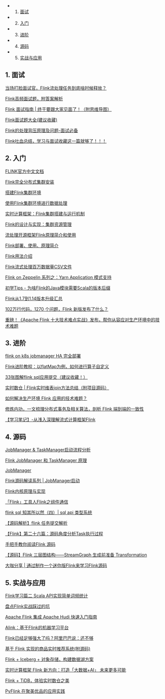 <!-- vscode-markdown-toc -->
* 1. [面试](#)
* 2. [入门](#-1)
* 3. [进阶](#-1)
* 4. [源码](#-1)
* 5. [实战与应用](#-1)

<!-- vscode-markdown-toc-config
	numbering=true
	autoSave=true
	/vscode-markdown-toc-config -->
<!-- /vscode-markdown-toc -->
##  1. <a name=''></a>面试

[当场打脸面试官，Flink流处理任务到底啥时候释放？](https://mp.weixin.qq.com/s/Mm8kvjtVuLu5dc522Z3dLw)

[Flink高频面试题，附答案解析](https://mp.weixin.qq.com/s/9BbHr5kwcxu6ml0izFbwTQ)

[Flink 面试指南 | 终于要跟大家见面了！（附思维导图）](https://mp.weixin.qq.com/s/BnyC02BEVeFh7HU3JxCXgA)

[Flink面试题大全(建议收藏)](https://mp.weixin.qq.com/s/UkqBln6F_zSKtPDjnGkSKg)

[Flink的处理背压​原理及问题-面试必备](https://mp.weixin.qq.com/s/0rrruAIVYRPNpynHbZF41g)

[Flink吐血总结，学习与面试收藏这一篇就够了！！！](https://mp.weixin.qq.com/s/44G_siAfCLINOR0bBrun3g)

##  2. <a name='-1'></a>入门

[FLINK官方中文文档](https://nightlies.apache.org/flink/flink-docs-release-1.14/zh/docs/learn-flink/overview/)

[Flink完全分布式集群安装](https://www.zhihu.com/tardis/sogou/art/131592261)

[搭建Flink集群环境](https://mp.weixin.qq.com/s/kxfsJXB2PIjgfmkO2wUXOw)

[使用Flink集群环境进行数据处理](https://mp.weixin.qq.com/s/dSeWar9YL2GIF1ljQyb71A)

[实时计算框架：Flink集群搭建与运行机制](https://mp.weixin.qq.com/s/ze97u_hoZY0CfZwrkwDkjw)

[Flink的设计与实现：集群资源管理](https://mp.weixin.qq.com/s/UxiLIj4hQQhqx35Z9Iz56Q)

[流处理开源框架Flink原理简介和使用](https://mp.weixin.qq.com/s/Ybfl2QHnV-1fAyJ7xE4Crg)

[Flink部署、使用、原理简介](https://mp.weixin.qq.com/s/Fiso69Qi4HTs1ejCNgMYbQ)

[Flink用法介绍](https://mp.weixin.qq.com/s/rTS4LStZoWMe0o61zQD5Cw)

[Flink流式处理百万数据量CSV文件](https://mp.weixin.qq.com/s/YBWbK0NVFSQrzU8_xjoNWA)

[Flink on Zeppelin 系列之：Yarn Application 模式支持](https://mp.weixin.qq.com/s/Uw8rUpDtzokIcQmbSmF8Lg)

[初学Tips - 为啥Flink的Java模块需要Scala的版本后缀](https://mp.weixin.qq.com/s/LFPwQ3tW5zwmWFoTFjMJRg)

[Flink从1.7到1.14版本升级汇总](https://mp.weixin.qq.com/s/gPhLlZFUwqWqLG8oWXcIFw)

[102万行代码，1270 个问题，Flink 新版发布了什么？](https://mp.weixin.qq.com/s/JKJ1UMw5gUNyiBstEQepDw)

[重磅！《Apache Flink 十大技术难点实战》发布，帮你从容应对生产环境中的技术难题](https://mp.weixin.qq.com/s/9ipBG7DxF-fO6QkKUoZWcw)

##  3. <a name='-1'></a>进阶

[flink on k8s jobmanager HA 完全部署](https://mp.weixin.qq.com/s/-_zhbZ1RVGe0oNJlzD2vPg)

[Flink进阶教程：以flatMap为例，如何进行算子自定义](https://mp.weixin.qq.com/s/I6-ibigdB9TPs38cbYgU3A)

[33张图解flink sql应用提交（建议收藏！）](https://mp.weixin.qq.com/s/ak9s2gUw6On7WwoiduEhYQ)

[实时数仓 | Flink实时维表join方法总结（附项目源码）](https://mp.weixin.qq.com/s/X3YYm9psakwF-HamjCvKBg)

[如何解决生产环境 Flink 应用的技术难题？](https://mp.weixin.qq.com/s/LJzJ8o9kl-NCnk1LtmNsKg)

[修炼内功，一文梳理分布式事务及相关算法，剖析 Flink 端到端的一致性](https://mp.weixin.qq.com/s/uTT-f8V8YsKef9zJWnu4bw)

[【学习笔记】-从浅入深理解流式计算框架Flink](https://mp.weixin.qq.com/s/qELKTMY9mudj5QVN4OJ_QQ)

##  4. <a name='-1'></a>源码

[JobManager & TaskManager启动流程分析](https://www.jianshu.com/p/8d0947069977)

[Flink JobManager 和 TaskManager 原理](https://mp.weixin.qq.com/s/GoDOjdAsloaJ5BSduvgN3g)

[JobManager](https://help.aliyun.com/document_detail/62486.html)

[Flink源码解读系列 | JobManager启动](https://mp.weixin.qq.com/s/Cbqb7jtYrgUAA8GZumpmNw)

[Flink内核原理与实现](https://mp.weixin.qq.com/s/NrgKJQit8WdO5-095cBzVw)

[「Flink」工具人Flink之组件通信](https://mp.weixin.qq.com/s/bmQa1xTyMDYKHnz8pYxPJQ)

[flink sql 知其所以然（四）| sql api 类型系统](https://mp.weixin.qq.com/s/aqDRWgr3Kim7lblx10JvtA)

[【源码解析】flink 任务提交解析](https://mp.weixin.qq.com/s/Qz79PQ9GvbBOXmvsrfnh_w)

[【Flink】第二十六篇：源码角度分析Task执行过程](https://mp.weixin.qq.com/s/BOxSh3YltFrrT_IupQAB6Q)

[手把手教你阅读Flink 源码](https://mp.weixin.qq.com/s/aiU7JapDHHGhbSGkForc3A)

[【源码】Flink 三层图结构——StreamGraph 生成前准备 Transformation](https://mp.weixin.qq.com/s/5I8nXgUr0U0hpQfsED7UIQ)

[大咖分享 | 通过制作一个迷你版Flink来学习Flink源码](https://mp.weixin.qq.com/s/hHz_7oFOfH6lu3bwbo2zsw)

##  5. <a name='-1'></a>实战与应用

[Flink学习篇二 Scala API实现简单词频统计](https://mp.weixin.qq.com/s/rLF9DPP7ECOBHoQLR0kaig)

[盘点Flink实战踩过的坑](https://mp.weixin.qq.com/s/op2bjLmouggirVt-HtPnrQ)

[Apache Flink 集成 Apache Hudi 快速入门指南](https://mp.weixin.qq.com/s/lw4RJFHmiitFm0_lpRtzgA)

[Alink：基于Flink的机器学习平台](https://mp.weixin.qq.com/s/wBuE76WAY6dgVTQfTBxpRg)

[Flink已经足够强大了吗？阿里巴巴说：还不够](https://mp.weixin.qq.com/s/hike1xQcykFyXpNb6E11tw)

[基于 Flink 实现的商品实时推荐系统(附源码)](https://mp.weixin.qq.com/s/apz64lDGc-AZfSwBwpnNMA)

[Flink + Iceberg + 对象存储，构建数据湖方案](https://mp.weixin.qq.com/s/nljOMhKf1P5b63mlfonBEw)

[实时计算框架 Flink 新方向：打造「大数据+AI」 未来更多可能](https://mp.weixin.qq.com/s/kcCmppbAsXHyIdBToLquTA)

[Flink + TiDB，体验实时数仓之美](https://mp.weixin.qq.com/s/MhiTglQH3R_8aNjYkDDllg)

[PyFlink 在聚美优品的应用实践](https://mp.weixin.qq.com/s/zVsBIs1ZEFe4atYUYtZpRg)
